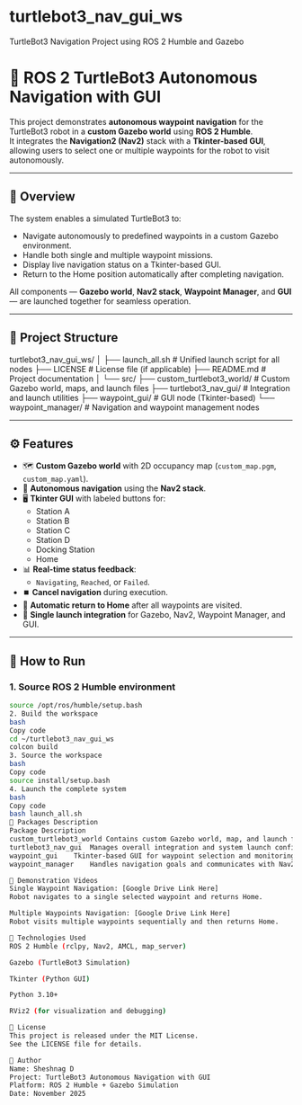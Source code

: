 # turtlebot3_nav_gui_ws
TurtleBot3 Navigation Project using ROS 2 Humble and Gazebo


# 🧭 ROS 2 TurtleBot3 Autonomous Navigation with GUI

This project demonstrates **autonomous waypoint navigation** for the TurtleBot3 robot in a **custom Gazebo world** using **ROS 2 Humble**.  
It integrates the **Navigation2 (Nav2)** stack with a **Tkinter-based GUI**, allowing users to select one or multiple waypoints for the robot to visit autonomously.

---

## 🧩 Overview

The system enables a simulated TurtleBot3 to:

- Navigate autonomously to predefined waypoints in a custom Gazebo environment.  
- Handle both single and multiple waypoint missions.  
- Display live navigation status on a Tkinter-based GUI.  
- Return to the Home position automatically after completing navigation.  

All components — **Gazebo world**, **Nav2 stack**, **Waypoint Manager**, and **GUI** — are launched together for seamless operation.

---

## 📁 Project Structure

turtlebot3_nav_gui_ws/
│
├── launch_all.sh # Unified launch script for all nodes
├── LICENSE # License file (if applicable)
├── README.md # Project documentation
│
└── src/
├── custom_turtlebot3_world/ # Custom Gazebo world, maps, and launch files
├── turtlebot3_nav_gui/ # Integration and launch utilities
├── waypoint_gui/ # GUI node (Tkinter-based)
└── waypoint_manager/ # Navigation and waypoint management nodes


---

## ⚙️ Features

- 🗺️ **Custom Gazebo world** with 2D occupancy map (`custom_map.pgm`, `custom_map.yaml`).
- 🧭 **Autonomous navigation** using the **Nav2 stack**.
- 🖥️ **Tkinter GUI** with labeled buttons for:
  - Station A  
  - Station B  
  - Station C  
  - Station D  
  - Docking Station  
  - Home
- 📊 **Real-time status feedback**:
  - `Navigating`, `Reached`, or `Failed`.
- ⏹️ **Cancel navigation** during execution.
- 🔁 **Automatic return to Home** after all waypoints are visited.
- 🚀 **Single launch integration** for Gazebo, Nav2, Waypoint Manager, and GUI.

---

## 🚀 How to Run

### 1. Source ROS 2 Humble environment
```bash
source /opt/ros/humble/setup.bash
2. Build the workspace
bash
Copy code
cd ~/turtlebot3_nav_gui_ws
colcon build
3. Source the workspace
bash
Copy code
source install/setup.bash
4. Launch the complete system
bash
Copy code
bash launch_all.sh
🧠 Packages Description
Package	Description
custom_turtlebot3_world	Contains custom Gazebo world, map, and launch files.
turtlebot3_nav_gui	Manages overall integration and system launch configuration.
waypoint_gui	Tkinter-based GUI for waypoint selection and monitoring.
waypoint_manager	Handles navigation goals and communicates with Nav2 action server.

🎥 Demonstration Videos
Single Waypoint Navigation: [Google Drive Link Here]
Robot navigates to a single selected waypoint and returns Home.

Multiple Waypoints Navigation: [Google Drive Link Here]
Robot visits multiple waypoints sequentially and then returns Home.

🧰 Technologies Used
ROS 2 Humble (rclpy, Nav2, AMCL, map_server)

Gazebo (TurtleBot3 Simulation)

Tkinter (Python GUI)

Python 3.10+

RViz2 (for visualization and debugging)

📜 License
This project is released under the MIT License.
See the LICENSE file for details.

👤 Author
Name: Sheshnag D
Project: TurtleBot3 Autonomous Navigation with GUI
Platform: ROS 2 Humble + Gazebo Simulation
Date: November 2025

